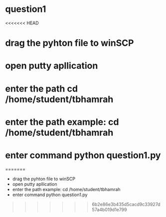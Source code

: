 # question1
<<<<<<< HEAD
# drag the pyhton file to winSCP
# open putty apllication
# enter the path cd /home/student/tbhamrah
# enter the path example: cd /home/student/tbhamrah
# enter command python question1.py
=======
 * drag the pyhton file to winSCP
 * open putty apllication
 * enter the path example: cd /home/student/tbhamrah
 * enter command python question1.py

>>>>>>> 6b2e86e3b435d5cacd9c33927d57a4b019d1e799

